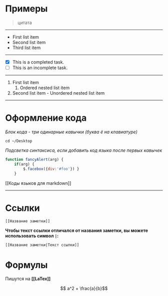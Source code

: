 # Примеры

>цитата
---
- First list item 
- Second list item
- Third list item
* * *
- [x] This is a completed task. 
- [ ] This is an incomplete task.
---
1. First list item 
	1. Ordered nested list item 
2. Second list item - Unordered nested list item
---
# Оформление кода
*Блок кода - три одинарные кавычки (буква ё на клавиатуре)*
```
cd ~/Desktop
```

*Подсветка синтаксиса, если добавить код языка после первых кавычек*
```js 
function fancyAlert(arg) { 
	if(arg) { 
		$.facebox({div:'#foo'}) } 
	}
```
[[Коды языков для markdown]]

---
# Ссылки

`[[Название заметки]]`

**Чтобы текст ссылки отличался от названия заметки, вы можете использовать символ `|`:**

`[[Название заметки|Текст ссылки]]`

# Формулы

Пишутся на **[[LaTex]]**

$$ a^2 + \frac{a}{b}$$